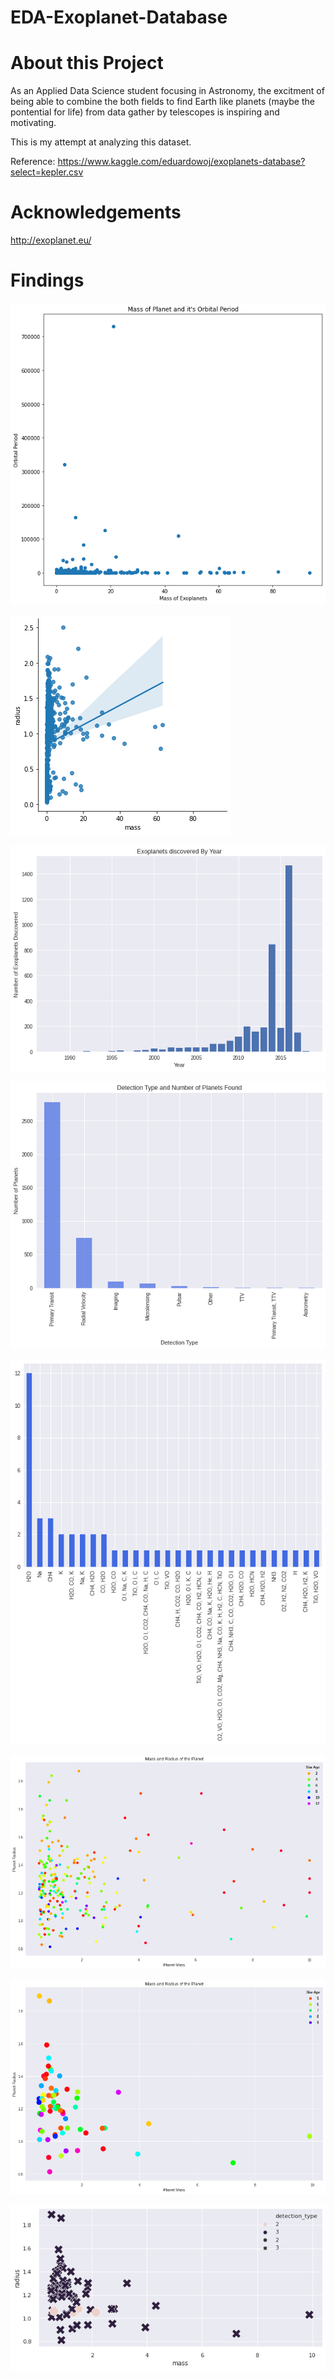 # EDA-Exoplanet-Database
# **About this Project**
As an Applied Data Science student focusing in Astronomy, the excitment of being able to combine the both fields to find Earth like planets (maybe the pontential for life) from data gather by telescopes is inspiring and motivating.

This is my attempt at analyzing this dataset.

Reference: https://www.kaggle.com/eduardowoj/exoplanets-database?select=kepler.csv

# **Acknowledgements**
http://exoplanet.eu/

# Findings

![alt text](https://github.com/vbgupta/EDA-Exoplanet-Database/blob/main/Img/mass_vs_orbitalperiod.png?raw=true)

![alt text](https://github.com/vbgupta/EDA-Exoplanet-Database/blob/main/Img/mass_vs_radius.png?raw=true)

![alt text](https://github.com/vbgupta/EDA-Exoplanet-Database/blob/main/Img/Year_discovered.png?raw=true)

![alt text](https://github.com/vbgupta/EDA-Exoplanet-Database/blob/main/Img/Detection_Type_planets.png?raw=true)

![alt text](https://github.com/vbgupta/EDA-Exoplanet-Database/blob/main/Img/molecules.png?raw=true)

![alt text](https://github.com/vbgupta/EDA-Exoplanet-Database/blob/main/Img/mass_vs_radius_1.png?raw=true)

![alt text](https://github.com/vbgupta/EDA-Exoplanet-Database/blob/main/Img/mass_vs_radius_2.png?raw=true)

![alt text](https://github.com/vbgupta/EDA-Exoplanet-Database/blob/main/Img/mass_vs_radius_3.png?raw=true)
